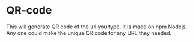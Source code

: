 # QR-code
This will generate QR code of the url you type. It is made on npm Nodejs. Any one could make the unique QR code for any URL they needed.
